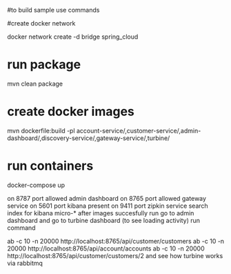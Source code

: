 #to build sample use commands

#create docker network

docker network create -d bridge spring_cloud

# run package
mvn clean package

# create docker images
mvn dockerfile:build -pl account-service/,customer-service/,admin-dashboard/,discovery-service/,gateway-service/,turbine/

# run containers
docker-compose up

on 8787 port allowed admin dashboard
on 8765 port allowed gateway service
on 5601 port kibana present
on 9411 port zipkin service
search index for kibana micro-*
after images succesfully run go to admin dashboard and go to turbine dashboard (to see loading activity)
run command

ab -c 10 -n 20000 http://localhost:8765/api/customer/customers
ab -c 10 -n 20000 http://localhost:8765/api/account/accounts
ab -c 10 -n 20000 http://localhost:8765/api/customer/customers/2
and see how turbine works via rabbitmq